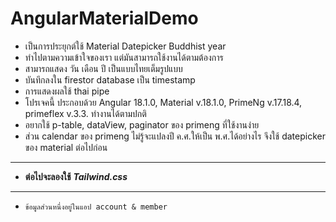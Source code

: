 # AngularMaterialDemo

- เป็นการประยุกต์ใช้ Material Datepicker Buddhist year
- ทำไปตามความเข้าใจของเรา แต่มันสามารถใช้งานได้ตามต้องการ
- สามารถแสดง วัน เดือน ปี เป็นแบบไทยเต็มรูปแบบ 
- บันทึกลงใน firestor database เป็น timestamp 
- การแสดงผลใช้ thai pipe
- โปรเจคนี้ ประกอบด้วย Angular 18.1.0, Material v.18.1.0, PrimeNg v.17.18.4, primeflex v.3.3. ทำงานได้ตามปกติ
- อยากใช้ p-table, dataView, paginator ของ primeng ที่ใช้งานง่าย
- ส่วน calendar ของ primeng ไม่รู้จะแปลงปี ค.ศ.ให้เป็น พ.ศ.ได้อย่างไร จึงใช้ datepicker ของ material ต่อไปก่อน 


---
- **ต่อไปจะลองใช้** _**Tailwind.css**_ 
---

- `ข้อมูลส่วนหนึ่งอยู่ในแอป account & member`

